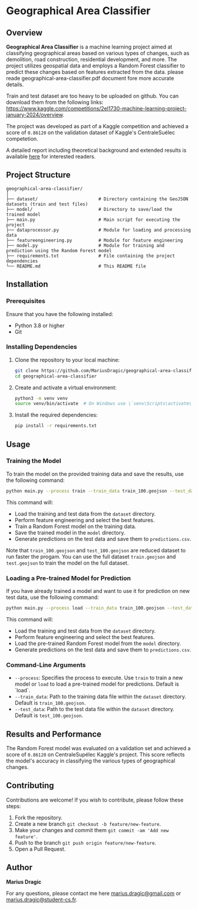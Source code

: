# Geographical Area Classifier

## Overview

**Geographical Area Classifier** is a machine learning project aimed at classifying geographical areas based on various types of changes, such as demolition, road construction, residential development, and more. The project utilizes geospatial data and employs a Random Forest classifier to predict these changes based on features extracted from the data. please reade geographical-area-classifier.pdf document fore more accurate details.

Train and test dataset are too heavy to be uploaded on github. You can download them from the following links: https://www.kaggle.com/competitions/2el1730-machine-learning-project-january-2024/overview. 

The project was developed as part of a Kaggle competition and achieved a score of `0.86120` on the validation dataset of Kaggle's CentraleSuélec competetion.

A detailed report including theoretical background and extended results is available [here](https://github.com/MariusDragic/Net4Geo/blob/main/Net4Geo.pdf) for interested readers.

## Project Structure

```plaintext
geographical-area-classifier/
│
├── dataset/                       # Directory containing the GeoJSON datasets (train and test files)
├── model/                         # Directory to save/load the trained model
├── main.py                        # Main script for executing the project
├── dataprocessor.py               # Module for loading and processing data
├── featureengineering.py          # Module for feature engineering
├── model.py                       # Module for training and prediction using the Random Forest model
├── requirements.txt               # File containing the project dependencies
└── README.md                      # This README file
```

## Installation

### Prerequisites

Ensure that you have the following installed:

- Python 3.8 or higher
- Git

### Installing Dependencies

1. Clone the repository to your local machine:

    ```bash
    git clone https://github.com/MariusDragic/geographical-area-classifier.git
    cd geographical-area-classifier
    ```

2. Create and activate a virtual environment:

    ```bash
    python3 -m venv venv
    source venv/bin/activate  # On Windows use \`venv\Scripts\activate\`
    ```

3. Install the required dependencies:

    ```bash
    pip install -r requirements.txt
    ```

## Usage

### Training the Model

To train the model on the provided training data and save the results, use the following command:

```bash
python main.py --process train --train_data train_100.geojson --test_data test_100.geojson
```

This command will:
- Load the training and test data from the `dataset` directory.
- Perform feature engineering and select the best features.
- Train a Random Forest model on the training data.
- Save the trained model in the `model` directory.
- Generate predictions on the test data and save them to `predictions.csv`.

Note that `train_100.geojson` and `test_100.geojson` are reduced dataset to run faster the progam. You can use the full dataset `train.geojson` and `test.geojson` to train the model on the full dataset.
### Loading a Pre-trained Model for Prediction

If you have already trained a model and want to use it for prediction on new test data, use the following command:

```bash
python main.py --process load --train_data train_100.geojson --test_data test_100.geojson
```

This command will:
- Load the training and test data from the `dataset` directory.
- Perform feature engineering and select the best features.
- Load the pre-trained Random Forest model from the `model` directory.
- Generate predictions on the test data and save them to `predictions.csv`.

### Command-Line Arguments

- `--process`: Specifies the process to execute. Use `train` to train a new model or `load` to load a pre-trained model for predictions. Default is \`load\`.
- `--train_data`: Path to the training data file within the `dataset` directory. Default is `train_100.geojson`.
- `--test_data`: Path to the test data file within the `dataset` directory. Default is `test_100.geojson`.

## Results and Performance

The Random Forest model was evaluated on a validation set and achieved a score of `0.86120` on CentraleSupélec Kaggle's project. This score reflects the model's accuracy in classifying the various types of geographical changes.

## Contributing

Contributions are welcome! If you wish to contribute, please follow these steps:

1. Fork the repository.
2. Create a new branch `git checkout -b feature/new-feature`.
3. Make your changes and commit them `git commit -am 'Add new feature'`.
4. Push to the branch `git push origin feature/new-feature`.
5. Open a Pull Request.

## Author

**Marius Dragic**

For any questions, please contact me here [marius.dragic@gmail.com](mailto:marius.dragic@gmail.com) or [marius.dragic@student-cs.fr](mailto:marius.dragic@student-cs.fr).


